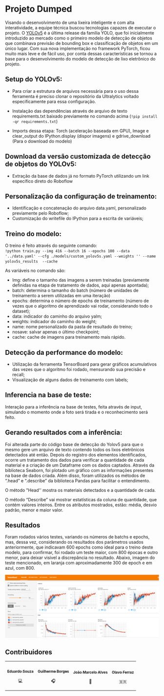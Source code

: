 # Projeto Dumped

Visando o desenvolvimento de uma lixeira inteligente e com alta interatividade, a equipe técnica buscou tecnologias capazes de executar o projeto. O [YOLOv5](https://github.com/ultralytics/yolov5) é a última release da família YOLO, que foi inicialmente introduzido ao mercado como o primeiro modelo de detecção de objetos que combinava previsão de bounding box e classificação de objetos em um único lugar. Com sua nova implementação no framework PyTorch, ficou muito mais leve e de fácil uso, por conta dessas características se tornou a base para o desenvolvimento do modelo de detecção de lixo eletrônico do projeto.



## Setup do YOLOv5: 

- Para criar a estrutura de arquivos necessária para o uso dessa ferramenta é preciso clonar o repositório da Ultralytics voltado especificamente para essa configuração.

- Instalação das dependências através de arquivo de texto requirements.txt baixado previamente no comando acima (`!pip install -qr requirements.txt`)

- Imports dessa etapa: Torch (aceleração baseada em GPU), Image e clear_output do IPython.display (dispor imagens) e gdrive_download (Para o download do modelo)


## Download da versão customizada de detecção de objetos do YOLOv5:

- Extração da base de dados já no formato PyTorch utilizando um link específico direto do Roboflow 

## Personalização da configuração de treinamento:

- Identificação e concatenação do arquivo data.yaml, personalizado previamente pelo Roboflow;
- Customização do writefile do IPython para a escrita de variáveis;

## Treino do modelo:

O treino é feito através do seguinte comando:<br>
`!python train.py --img 416 --batch 16 --epochs 100 --data '../data.yaml' --cfg ./models/custom_yolov5s.yaml --weights '' --name yolov5s_results  --cache`

As variáveis no comando são:
- Img: define o tamanho das imagens a serem treinadas (previamente definidas na etapa de tratamento de dados, aqui apenas apontada);
- batch: determina o tamanho do batch (número de unidades de treinamento a serem utilizadas em uma iteração)
- epochs: determina o número de epochs de treinamento (número de vezes que o algoritmo de aprendizado vai rodar, considerando todo o dataset); 
- data: indicador do caminho do arquivo yalm;
- weights: indicador do caminho do weight;
- name: nome personalizado da pasta de resultado do treino;
- nosave: salvar apenas o último checkpoint;
- cache: cache de imagens para treinamento mais rápido.


## Detecção da performance do modelo:

- Utilização da ferramenta TensorBoard para gerar gráficos acumulativos das vezes que o algoritmo foi rodado, mensurando sua precisão e recall;
- Visualização de alguns dados de treinamento com labels;

## Inferencia na base de teste:
Interação para a inferência na base de testes, feita através de input, simulando o momento onde a foto será tirada e o reconhecimento será feito.

## Gerando resultados com a inferência:

Foi alterada parte do código base de detecção do Yolov5 para que o mesmo gere um arquivo de texto contendo todos os lixos eletrônicos detectados até então. Depois do registro dos elementos identificados, ocorre um tratamento dos dados para verificar a quantidade de cada material e a criação de um Dataframe com os dados captados.
Através da biblioteca Seaborn, foi plotado um gráfico com as informações presentes na base de dados criada. Além disso, foram utilizados os métodos de “.head” e “.describe”  da biblioteca Pandas para facilitar o entendimento.

O método "Head'' mostra os materiais detectados e a quantidade de cada.

O método “Describe” vai mostrar estatísticas da coluna de quantidade, que contém valores inteiros. Entre os atributos mostrados, estão: média, desvio padrão, menor e maior valor.

## Resultados

Foram rodados vários testes, variando os números de batchs e epochs, mas, dessa vez, considerando os resultados dos parâmetros usados anteriormente, que indicavam 600 epochs como ideal para o treino deste modelo, para confirmar, foi rodado um teste maior, com 800 épocas e outro menor, para deixar visível a discrepância no resultado. Abaixo, imagem do teste mencionado, em laranja com aproximadamente 300 de epoch e em azul, com 800.

![Graficos](/Images/TrainTensorFlow.png)

## Contribuidores

<table>
  <tr>
    <td align="center"><a href="https://github.com/DuduSouzaVeiga"><img style="border-radius: 50%;" src="https://avatars.githubusercontent.com/u/54594204?v=4" width="100px;" alt=""/><br /><sub><b>Eduardo Souza</b></sub></a><br /><p>💻</p></td>
    <td align="center"><a href="https://github.com/gtborges"><img style="border-radius: 50%;" src="https://avatars.githubusercontent.com/u/49994586?v=4" width="100px;" alt=""/><br /><sub><b>Guilherme Borges</b></sub></a><br /><p>🎧</p></td>
    <td align="center"><a href="https://github.com/JoMaAlves"><img style="border-radius: 50%;" src="https://avatars.githubusercontent.com/u/50152498?v=4" width="100px;" alt=""/><br /><sub><b>João Marcelo Alves</b></sub></a><br /><p>🦖</p></td>
    <td align="center"><a href="https://github.com/OlavoFerraz"><img style="border-radius: 50%;" src="https://avatars.githubusercontent.com/u/51130831?v=4" width="100px;" alt=""/><br /><sub><b>Olavo Ferraz</b></sub></a><br /><p href="https://github.com/OlavoFerraz">🇧🇷</p></td>
  </tr>
</table>
